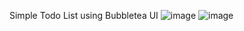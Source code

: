 Simple Todo List using Bubbletea UI 
![image](https://github.com/user-attachments/assets/6a223f72-22f0-48c3-adbb-8aef53975060)
![image](https://github.com/user-attachments/assets/b727c77f-f595-47f3-b4f8-4ba11a33d715)
